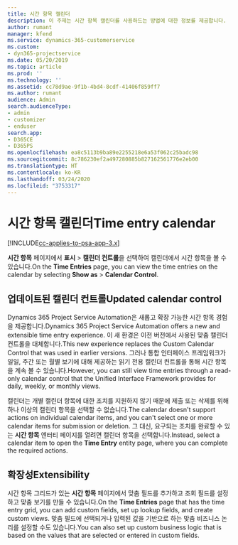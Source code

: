 ```yaml
---
title: 시간 항목 캘린더
description: 이 주제는 시간 항목 캘린더를 사용하드는 방법에 대한 정보를 제공합니다.
author: rumant
manager: kfend
ms.service: dynamics-365-customerservice
ms.custom:
- dyn365-projectservice
ms.date: 05/20/2019
ms.topic: article
ms.prod: ''
ms.technology: ''
ms.assetid: cc78d9ae-9f1b-4bd4-8cdf-41406f859ff7
ms.author: rumant
audience: Admin
search.audienceType:
- admin
- customizer
- enduser
search.app:
- D365CE
- D365PS
ms.openlocfilehash: ea8c5113b9ba89e2255218e6a53f062c25badc98
ms.sourcegitcommit: 8c786230ef2a497280885b827162561776e2eb00
ms.translationtype: HT
ms.contentlocale: ko-KR
ms.lasthandoff: 03/24/2020
ms.locfileid: "3753317"
---
```

# <a name="time-entry-calendar"></a><span data-ttu-id="70599-103">시간 항목 캘린더</span><span class="sxs-lookup"><span data-stu-id="70599-103">Time entry calendar</span></span>

[!INCLUDE[cc-applies-to-psa-app-3.x](../includes/cc-applies-to-psa-app-3x.md)]

<span data-ttu-id="70599-104">**시간 항목** 페이지에서 **표시** \> **캘린더 컨트롤**을 선택하여 캘린더에서 시간 항목을 볼 수 있습니다.</span><span class="sxs-lookup"><span data-stu-id="70599-104">On the **Time Entries** page, you can view the time entries on the calendar by selecting **Show as** \> **Calendar Control**.</span></span>

## <a name="updated-calendar-control"></a><span data-ttu-id="70599-105">업데이트된 캘린더 컨트롤</span><span class="sxs-lookup"><span data-stu-id="70599-105">Updated calendar control</span></span>

<span data-ttu-id="70599-106">Dynamics 365 Project Service Automation은 새롭고 확장 가능한 시간 항목 경험을 제공합니다.</span><span class="sxs-lookup"><span data-stu-id="70599-106">Dynamics 365 Project Service Automation offers a new and extensible time entry experience.</span></span> <span data-ttu-id="70599-107">이 새 환경은 이전 버전에서 사용된 맞춤 캘린더 컨트롤을 대체합니다.</span><span class="sxs-lookup"><span data-stu-id="70599-107">This new experience replaces the Custom Calendar Control that was used in earlier versions.</span></span> <span data-ttu-id="70599-108">그러나 통합 인터페이스 프레임워크가 일일, 주간 또는 월별 보기에 대해 제공하는 읽기 전용 캘린더 컨트롤을 통해 시간 항목을 계속 볼 수 있습니다.</span><span class="sxs-lookup"><span data-stu-id="70599-108">However, you can still view time entries through a read-only calendar control that the Unified Interface Framework provides for daily, weekly, or monthly views.</span></span>

<span data-ttu-id="70599-109">캘린더는 개별 캘린더 항목에 대한 조치를 지원하지 않기 때문에 제출 또는 삭제를 위해 하나 이상의 캘린더 항목을 선택할 수 없습니다.</span><span class="sxs-lookup"><span data-stu-id="70599-109">The calendar doesn't support actions on individual calendar items, and you can't select one or more calendar items for submission or deletion.</span></span> <span data-ttu-id="70599-110">그 대신, 요구되는 조치를 완료할 수 있는 **시간 항목** 엔터티 페이지를 열려면 캘린더 항목을 선택합니다.</span><span class="sxs-lookup"><span data-stu-id="70599-110">Instead, select a calendar item to open the **Time Entry** entity page, where you can complete the required actions.</span></span>

## <a name="extensibility"></a><span data-ttu-id="70599-111">확장성</span><span class="sxs-lookup"><span data-stu-id="70599-111">Extensibility</span></span>

<span data-ttu-id="70599-112">시간 항목 그리드가 있는 **시간 항목** 페이지에서 맞춤 필드를 추가하고 조회 필드를 설정하고 맞춤 보기를 만들 수 있습니다.</span><span class="sxs-lookup"><span data-stu-id="70599-112">On the **Time Entries** page that has the time entry grid, you can add custom fields, set up lookup fields, and create custom views.</span></span> <span data-ttu-id="70599-113">맞춤 필드에 선택되거나 입력된 값을 기반으로 하는 맞춤 비즈니스 논리를 설정할 수도 있습니다.</span><span class="sxs-lookup"><span data-stu-id="70599-113">You can also set up custom business logic that is based on the values that are selected or entered in custom fields.</span></span>

